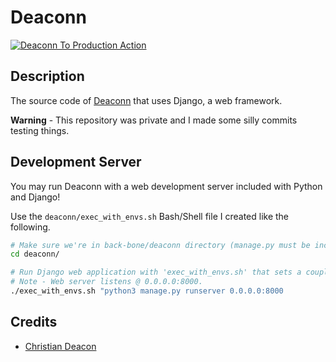 # Deaconn
[![Deaconn To Production Action](https://github.com/Deaconn-net/back-bone/actions/workflows/to_prod.yml/badge.svg)](https://github.com/Deaconn-net/back-bone/actions/workflows/to_prod.yml)

## Description
The source code of [Deaconn](https://deaconn.net/) that uses Django, a web framework.

**Warning** - This repository was private and I made some silly commits testing things.

## Development Server
You may run Deaconn with a web development server included with Python and Django!

Use the `deaconn/exec_with_envs.sh` Bash/Shell file I created like the following.

```bash
# Make sure we're in back-bone/deaconn directory (manage.py must be included).
cd deaconn/

# Run Django web application with 'exec_with_envs.sh' that sets a couple needed environmental variables.
# Note - Web server listens @ 0.0.0.0:8000.
./exec_with_envs.sh "python3 manage.py runserver 0.0.0.0:8000
```

## Credits
* [Christian Deacon](https://deaconn.net/)
